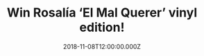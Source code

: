 ---
campaign-uuid: "c-ebdfd2cc-42a5-4372-ad1b-b2df5a556fee"
type: "Competition"
category: "Gifts"
date: "2018-11-08T12:00:00.000Z"
end-date: "2018-12-08T23:59:00.000Z"
disable-form: false
is_promoted: false
has_entry_page: true
title: "Win Rosalía ‘El Mal Querer’ vinyl edition!"
competition-description: "<p>If you haven’t heard of her yet… you don’t know what\
  \ you’re missing out! We have in our hands the brand new album of the flamenco’\
  s start sensation Rosalía ‘El Mal Querer’ vinyl edition. Rosalía has a lot to say\
  \ and that’s what she does across 11 amazing songs in her brand new album.</p>\r\
  \n<p>Want to discover the flamenco-pop star sensation? Click below for a chance\
  \ to win.</p>"
hero-header: "Win Rosalía ‘El Mal Querer’ vinyl edition!"
terms-confirmation: "N/A"
banner-img: "https://assets.expresslyapp.com/asset-57cf4c34-2d98-47f4-af55-177b4a717e87.jpg"
logo-left-href: "http://club.expressly.io"
logo-left-image: "https://assets.expresslyapp.com/asset-00eeb775-0627-4d5b-b1a6-ccc7395824d6.jpg"
logo-left-title: "ExpresslyClub"
bg-image-hero: "https://assets.expresslyapp.com/asset-881b6060-4178-4457-8df5-8fe0056b050e.jpg"
bg-image-first: "https://assets.expresslyapp.com/asset-a8bb5b00-058b-4369-a860-7b239369677a.jpg"
section1-content: "<p>Rosalía, the Catalan singer, is a gamechanger. She has revolutionised\
  \ the sound of flamenco all around the world. ‘El Mal Querer’, her brand new statement,\
  \ has already conquered the heart of lots of amazing artist nowadays such as Dua\
  \ Lipa, Pharrell Williams, Ariana Grande… and many more.</p>\r\n<p>The Spanish singer\
  \ is already a star in Spain and right now is getting all the attention from the\
  \ English-language press, which rarely engages with Spanish-language music. She\
  \ knows how to make an impression and with her new album and fantastic music videos\
  \ she has impressed pretty much everybody all over the world.</p>\r\n<p>Enter the\
  \ form below for a chance to win Rosalia’s brand new album ‘ El Mal Querer’ on vinyl\
  \ edition and discover all of her amazing hits.</p>"
entry-title: "Win Rosalía ‘El Mal Querer’ vinyl edition!"
entry-content: "Enter the draw to win Rosalía ‘El Mal Querer’ vinyl edition\r\n by\
  \ completing the form below before 23:59 on 8th of December 2018."
has-winner: false
prize-description: "Rosalía ‘El Mal Querer’ vinyl edition."
special-conditions: "Multiple entries are allowed up to one every day.\r\nThis competition\
  \ is also available on: https://aaa.nme.com/competitions/rosalia-el-mal-querer-vinyl-editiom"
---